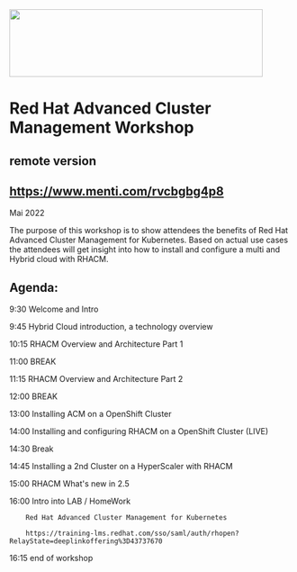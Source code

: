 <img src="https://github.com/alfbach/rhacm/blob/main/RHACM_logo.png" width="450" height="120">


# Red Hat Advanced Cluster Management Workshop
## remote version

## https://www.menti.com/rvcbgbg4p8

Mai 2022

The purpose of this workshop is to show attendees the benefits of Red Hat Advanced Cluster Management for Kubernetes. Based on actual use cases the attendees will get insight into how to install and configure a multi and Hybrid cloud with RHACM.


## Agenda:

9:30		Welcome and Intro	

9:45		Hybrid Cloud introduction, a technology overview

10:15		RHACM Overview and Architecture Part 1

11:00		BREAK		

11:15		RHACM Overview and Architecture Part 2

12:00		BREAK

13:00		Installing ACM on a OpenShift Cluster

14:00		Installing and configuring RHACM on a OpenShift Cluster (LIVE)  

14:30		Break

14:45		Installing a 2nd Cluster on a HyperScaler with RHACM

15:00		RHACM What's new in 2.5		

16:00		Intro into LAB / HomeWork

		Red Hat Advanced Cluster Management for Kubernetes
		
		https://training-lms.redhat.com/sso/saml/auth/rhopen?RelayState=deeplinkoffering%3D43737670

16:15		end of workshop


